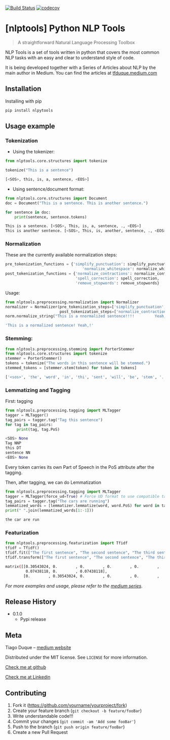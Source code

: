 [![Build Status](https://travis-ci.com/Sirsirious/NLPTools.svg?branch=master)](https://travis-ci.com/Sirsirious/NLPTools)
[![codecov](https://codecov.io/gh/Sirsirious/NLPTools/branch/master/graph/badge.svg?token=YKCP2INQIR)](https://codecov.io/gh/Sirsirious/NLPTools)

# [nlptools] Python NLP Tools
> A straightforward Natural Language Processing Toolbox

NLP Tools is a set of tools written in python that covers the most common NLP tasks with an easy and clear to understand style of code. 

It is being developed together with a Series of Articles about NLP by the main author in Medium. You can find the articles at 
[tfduque.medium.com](tfduque.medium.com)

## Installation

Installing with pip

```sh
pip install nlpytools
```

## Usage example
### Tokenization
* Using the tokenizer:
```python
from nlptools.core.structures import tokenize

tokenize("This is a sentence")
```
```sh
[<SOS>, this, is, a, sentence, <EOS>]
```

* Using sentence/document format:
```python
from nlptools.core.structures import Document
doc = Document("This is a sentence. This is another sentence.")

for sentence in doc:
    print(sentence, sentence.tokens)
```
```sh
This is a sentence. [<SOS>, This, is, a, sentence, ., <EOS>]
This is another sentence. [<SOS>, This, is, another, sentence, ., <EOS>]
```
### Normalization
These are the currently available normalization steps:
```python
pre_tokenization_functions = {'simplify_punctuation': simplify_punctuation,
                                  'normalize_whitespace': normalize_whitespace}
post_tokenization_functions = {'normalize_contractions': normalize_contractions,
                               'spell_correction': spell_correction,
                               'remove_stopwords': remove_stopwords}
```
Usage:
```python
from nlptools.preprocessing.normalization import Normalizer
normalizer = Normalizer(pre_tokenization_steps=['simplify_punctuation', 'normalize_whitespace'],
                        post_tokenization_steps=['normalize_contractions', 'spell_correction'])
norm.normalize_string("This is a nnormalized sentence!!!!         Yeah,,!!") # one can also use normalize_document
```
```sh
'This is a normalized sentence! Yeah,!'
```
### Stemming:
```python
from nlptools.preprocessing.stemming import PorterStemmer
from nlptools.core.structures import tokenize
stemmer = PorterStemmer()
tokens = tokenize("The words in this sentence will be stemmed.")
stemmed_tokens = [stemmer.stem(token) for token in tokens]
```
```sh
['<sos>', 'the', 'word', 'in', 'thi', 'sent', 'will', 'be', 'stem', '.', '<eos>']
```

### Lemmatizing and Tagging
First: tagging
```python
from nlptools.preprocessing.tagging import MLTagger
tagger = MLTagger()
tag_pairs = tagger.tag("Tag this sentence")
for tag in tag_pairs:
     print(tag, tag.PoS)
```
```python
<SOS> None
Tag NNP
this DT
sentence NN
<EOS> None
```
Every token carries its own Part of Speech in the PoS attribute after the tagging.

Then, after tagging, we can do Lemmatization
```python
from nlptools.preprocessing.tagging import MLTagger
tagger = MLTagger(force_ud=True) # Force UD format to use compatible tags
tag_pairs = tagger.tag("The cars are running")
lemmatized_words = [lemmatizer.lemmatize(word, word.PoS) for word in tag_pairs.tokens]
print(" ".join(lemmatized_words[1:-1]))
```
```sh
the car are run
```
### Featurization
```python
from nlptools.preprocessing.featurization import Tfidf
tfidf = Tfidf()
tfidf.fit(["The first sentence", "The second sentence", "The third sentence", "First, second, third."])
tfidf.transform(["The first sentence", "The second sentence", "The third sentence", "First, second, third."]) #or just go with fit_transform
```
```sh
matrix([[0.30543024, 0.        , 0.        , 0.        , 0.        ,
         0.07438118, 0.        , 0.07438118],
        [0.        , 0.30543024, 0.        , 0.        , 0.        ,
```
_For more examples and usage, please refer to the [medium series](https://tfduque.medium.com/dissecting-natural-language-processing-layer-by-layer-an-introductory-overview-d11cfff4f329)._

## Release History

* 0.1.0
    * Pypi release

## Meta

Tiago Duque – [medium website](tfduque.medium.com)

Distributed under the MIT license. See ``LICENSE`` for more information.

[Check me at github](https://github.com/Sirsirious)

[Check me at Linkedin](https://www.linkedin.com/in/tfduque/)

## Contributing

1. Fork it (<https://github.com/yourname/yourproject/fork>)
2. Create your feature branch (`git checkout -b feature/fooBar`)
3. Write understandable code!!!
4. Commit your changes (`git commit -am 'Add some fooBar'`)
5. Push to the branch (`git push origin feature/fooBar`)
6. Create a new Pull Request